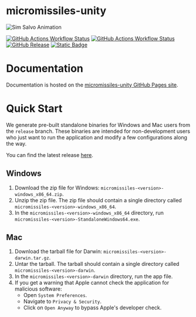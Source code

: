 # micromissiles-unity

![Sim Salvo Animation](docs/public/images/sim_salvo_animation.gif)

[![GitHub Actions Workflow Status](https://img.shields.io/github/actions/workflow/status/PisterLab/micromissiles-unity/build.yaml?link=https%3A%2F%2Fgithub.com%2FPisterLab%2Fmicromissiles-unity%2Factions%2Fworkflows%2Fbuild.yaml)](https://github.com/PisterLab/micromissiles-unity/actions/workflows/build.yaml)
[![GitHub Actions Workflow Status](https://img.shields.io/github/actions/workflow/status/PisterLab/micromissiles-unity/test.yaml?label=tests&link=https%3A%2F%2Fgithub.com%2FPisterLab%2Fmicromissiles-unity%2Factions%2Fworkflows%2Ftest.yaml)](https://github.com/PisterLab/micromissiles-unity/actions/workflows/test.yaml)
[![GitHub Release](https://img.shields.io/github/v/release/PisterLab/micromissiles-unity?link=https%3A%2F%2Fgithub.com%2FPisterLab%2Fmicromissiles-unity%2Freleases%2Flatest)](https://github.com/PisterLab/micromissiles-unity/releases/latest)
[![Static Badge](https://img.shields.io/badge/documentation-page?label=Docs)](https://pisterlab.github.io/micromissiles-unity/)

# Documentation 

Documentation is hosted on the [micromissiles-unity GitHub Pages site](https://pisterlab.github.io/micromissiles-unity/).

# Quick Start

We generate pre-built standalone binaries for Windows and Mac users from the `release` branch. These binaries are intended for non-development users who just want to run the application and modify a few configurations along the way.

You can find the latest release [here](https://github.com/PisterLab/micromissiles-unity/releases/latest).

## Windows

1. Download the zip file for Windows: `micromissiles-<version>-windows_x86_64.zip`.
2. Unzip the zip file. The zip file should contain a single directory called `micromissiles-<version>-windows_x86_64`.
3. In the `micromissiles-<version>-windows_x86_64` directory, run `micromissiles-<version>-StandaloneWindows64.exe`.

## Mac

1. Download the tarball file for Darwin: `micromissiles-<version>-darwin.tar.gz`.
2. Untar the tarball. The tarball should contain a single directory called `micromissiles-<version>-darwin`.
3. In the `micromissiles-<version>-darwin` directory, run the app file.
4. If you get a warning that Apple cannot check the application for malicious software:
     * Open `System Preferences`.
     * Navigate to `Privacy & Security`.
     * Click on `Open Anyway` to bypass Apple's developer check.

